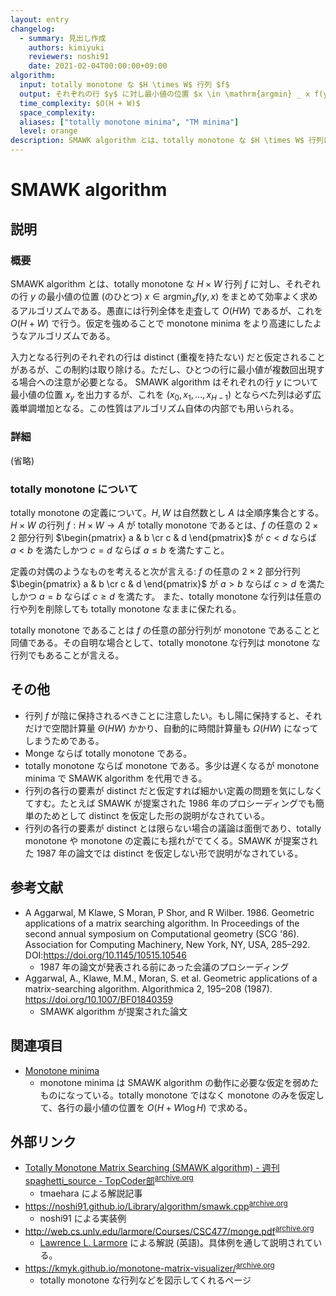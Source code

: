 ```yaml
---
layout: entry
changelog:
  - summary: 見出し作成
    authors: kimiyuki
    reviewers: noshi91
    date: 2021-02-04T00:00:00+09:00
algorithm:
  input: totally monotone な $H \times W$ 行列 $f$
  output: それぞれの行 $y$ に対し最小値の位置 $x \in \mathrm{argmin} _ x f(y, x)$
  time_complexity: $O(H + W)$
  space_complexity:
  aliases: ["totally monotone minima", "TM minima"]
  level: orange
description: SMAWK algorithm とは、totally monotone な $H \times W$ 行列に対しその各行の最小値を $O(H + W)$ で求めるアルゴリズムである。
---
```


# SMAWK algorithm

## 説明

### 概要

SMAWK algorithm とは、totally monotone な $H \times W$ 行列 $f$ に対し、それぞれの行 $y$ の最小値の位置 (のひとつ) $x \in \mathrm{argmin} _ x f(y, x)$ をまとめて効率よく求めるアルゴリズムである。愚直には行列全体を走査して $O(HW)$ であるが、これを $O(H + W)$ で行う。仮定を強めることで monotone minima をより高速にしたようなアルゴリズムである。

入力となる行列のそれぞれの行は distinct (重複を持たない) だと仮定されることがあるが、この制約は取り除ける。ただし、ひとつの行に最小値が複数回出現する場合への注意が必要となる。
SMAWK algorithm はそれぞれの行 $y$ について最小値の位置 $x_y$ を出力するが、これを $(x_0, x_1, \dots, x _ {H-1})$ とならべた列は必ず広義単調増加となる。この性質はアルゴリズム自体の内部でも用いられる。


### 詳細

(省略)


### totally monotone について

totally monotone の定義について。$H, W$ は自然数とし $A$ は全順序集合とする。$H \times W$ の行列 $f : H \times W \to A$ が totally monotone であるとは、$f$ の任意の $2 \times 2$ 部分行列 $\begin{pmatrix} a & b \cr c & d \end{pmatrix}$ が $c \lt d$ ならば $a \lt b$ を満たしかつ $c = d$ ならば $a \le b$ を満たすこと。

定義の対偶のようなものを考えると次が言える: $f$ の任意の $2 \times 2$ 部分行列 $\begin{pmatrix} a & b \cr c & d \end{pmatrix}$ が $a \gt b$ ならば $c \gt d$ を満たしかつ $a = b$ ならば $c \ge d$ を満たす。
また、totally monotone な行列は任意の行や列を削除しても totally monotone なままに保たれる。

totally monotone であることは $f$ の任意の部分行列が monotone であることと同値である。その自明な場合として、totally monotone な行列は monotone な行列でもあることが言える。

## その他

-   行列 $f$ が陰に保持されるべきことに注意したい。もし陽に保持すると、それだけで空間計算量 $\Theta(HW)$ かかり、自動的に時間計算量も $\Omega(HW)$ になってしまうためである。
-   Monge ならば totally monotone である。
-   totally monotone ならば monotone である。多少は遅くなるが monotone minima で SMAWK algorithm を代用できる。
-   行列の各行の要素が distinct だと仮定すれば細かい定義の問題を気にしなくてすむ。たとえば SMAWK が提案された 1986 年のプロシーディングでも簡単のためとして distinct を仮定した形の説明がなされている。
-   行列の各行の要素が distinct とは限らない場合の議論は面倒であり、totally monotone や monotone の定義にも揺れがでてくる。SMAWK が提案された 1987 年の論文では distinct を仮定しない形で説明がなされている。

## 参考文献

-   A Aggarwal, M Klawe, S Moran, P Shor, and R Wilber. 1986. Geometric applications of a matrix searching algorithm. In Proceedings of the second annual symposium on Computational geometry (SCG '86). Association for Computing Machinery, New York, NY, USA, 285–292. DOI:<https://doi.org/10.1145/10515.10546>
    -   1987 年の論文が発表される前にあった会議のプロシーディング
-   Aggarwal, A., Klawe, M.M., Moran, S. et al. Geometric applications of a matrix-searching algorithm. Algorithmica 2, 195–208 (1987). <https://doi.org/10.1007/BF01840359>
    -   SMAWK algorithm が提案された論文


## 関連項目

-   [Monotone minima](/algorithm-encyclopedia/monotone-minima)
    -   monotone minima は SMAWK algorithm の動作に必要な仮定を弱めたものになっている。totally monotone ではなく monotone のみを仮定して、各行の最小値の位置を $O(H + W \log H)$ で求める。

## 外部リンク

-   [Totally Monotone Matrix Searching (SMAWK algorithm) - 週刊 spaghetti_source - TopCoder部](https://topcoder-g-hatena-ne-jp.jag-icpc.org/spaghetti_source/20120923/1348327542.html)<sup>[archive.org](https://web.archive.org/web/20201231040117/https://topcoder-g-hatena-ne-jp.jag-icpc.org/spaghetti_source/20120923/1348327542.html)</sup>
    -   <a class="handle">tmaehara</a> による解説記事
-   <https://noshi91.github.io/Library/algorithm/smawk.cpp><sup>[archive.org](https://web.archive.org/web/20210128162854/https://noshi91.github.io/Library/algorithm/smawk.cpp)</sup>
    -   <a class="handle">noshi91</a> による実装例
-   <http://web.cs.unlv.edu/larmore/Courses/CSC477/monge.pdf><sup>[archive.org](https://web.archive.org/web/20210103162046/http://web.cs.unlv.edu/larmore/Courses/CSC477/monge.pdf)</sup>
    -   [Lawrence L. Larmore](https://en.wikipedia.org/wiki/Lawrence_L._Larmore) による解説 (英語)。具体例を通して説明されている。
-   <https://kmyk.github.io/monotone-matrix-visualizer/><sup>[archive.org](https://web.archive.org/web/20210402113454/https://kmyk.github.io/monotone-matrix-visualizer/)</sup>
    -   totally monotone な行列などを図示してくれるページ
